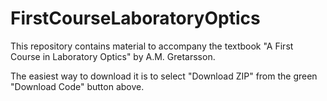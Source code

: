 # FirstCourseLaboratoryOptics

This repository contains material to accompany the textbook "A First Course in Laboratory Optics" by A.M. Gretarsson. 

The easiest way to download it is to select "Download ZIP" from the green "Download Code" button above.
